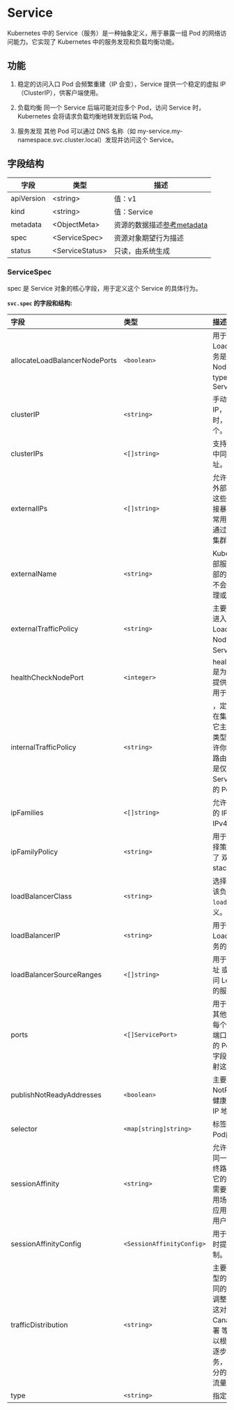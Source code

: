 # Service

Kubernetes 中的 Service（服务）是一种抽象定义，用于暴露一组 Pod 的网络访问能力。它实现了 Kubernetes 中的服务发现和负载均衡功能。

## 功能

1. 稳定的访问入口
Pod 会频繁重建（IP 会变），Service 提供一个稳定的虚拟 IP（ClusterIP），供客户端使用。

2. 负载均衡
同一个 Service 后端可能对应多个 Pod，访问 Service 时，Kubernetes 会将请求负载均衡地转发到后端 Pod。

3. 服务发现
其他 Pod 可以通过 DNS 名称（如 my-service.my-namespace.svc.cluster.local）发现并访问这个 Service。

## 字段结构

|字段|类型|描述|
|----|----|----|
|apiVersion|\<string>|值：v1|
|kind|\<string>|值：Service|
|metadata|\<ObjectMeta>|资源的数据描述[参考metadata](/kubernetes/PodFeilds.md#metadata)|
|spec|\<ServiceSpec>|资源对象期望行为描述|
|status|\<ServiceStatus>|只读，由系统生成|

### ServiceSpec

spec 是 Service 对象的核心字段，用于定义这个 Service 的具体行为。

**`svc.spec` 的字段和结构:**

|             字段             |    类型   |                                               描述                                      |
|:----------------------------|:----------|:----------------------------------------------------------------------------------------|
|allocateLoadBalancerNodePorts|`<boolean>`|用于控制 LoadBalancer 类型服务是否分配对应的 NodePort。仅适用于 type: LoadBalancer 的 Service|
|clusterIP|`<string>`|手动指定一个静态集群IP，当type: clusterIP时，默认自动分配一个。|
|clusterIPs|`<[]string>`|支持在同一个 Service 中同时配置多个 IP 地址。|
|externalIPs|`<[]string>`|允许你为 Service 配置外部可访问的 IP 地址。这些外部 IP 地址可以直接暴露给外部世界，通常用于让外部系统可以通过特定的 IP 地址访问集群中的 Service。|
|externalName|`<string>`|Kubernetes 只是为外部服务提供一个集群内部的 DNS 名称映射，不会创建实际的服务代理或负载均衡器。|
|externalTrafficPolicy|`<string>`|主要用于控制流量如何进入一个 LoadBalancer 或 NodePort 类型的 Service。|
|healthCheckNodePort|`<integer>`|healthCheckNodePort 是为 外部负载均衡器 提供的一个特定端口，用于健康检查流量。|
|internalTrafficPolicy|`<string>`|，定义了 Service 如何在集群内部路由流量。它主要用于 ClusterIP 类型的 Service，并允许你控制流量是否应该路由到所有的 Pod，还是仅限于部署该 Service 的本地节点上的 Pod。|
|ipFamilies|`<[]string>`|允许你为服务指定支持的 IP 地址族，通常是 IPv4 和 IPv6。|
|ipFamilyPolicy|`<string>`|用于控制 IP 地址族的选择策略，特别是在启用了 双栈（Dual-stack） 网络环境中。|
|loadBalancerClass|`<string>`|选择一个负载均衡器，该负载均衡器在`loadBalancerClass`定义。|
|loadBalancerIP|`<string>`|用于指定 LoadBalancer 类型服务的静态外部 IP 地址。|
|loadBalancerSourceRanges|`<[]string>`|用于限制哪些 源 IP 地址 或 IP 地址段 可以访问 LoadBalancer 类型的服务。|
|ports |`<[]ServicePort>`|用于定义暴露给外部或其他服务的端口配置。每个 Service 都会通过端口将流量路由到对应的 Pods 中，而 ports 字段是用来指定如何映射这些端口的。|
|publishNotReadyAddresses|`<boolean>`|主要用于控制是否将 NotReady（即处于不健康状态）的 Pods 的 IP 地址发布到服务中。|
|selector|`<map[string]string>`|标签选择器，绑定一组Pod能过Labes。|
|sessionAffinity|`<string>`|允许你指定是否需要将同一个客户端的请求始终路由到相同的 Pod。它的主要作用是在一些需要维持会话状态的应用场景中，例如 Web 应用、数据库连接池、用户身份验证等。|
|sessionAffinityConfig|`<SessionAffinityConfig>`|用于在启用会话亲和性时提供更细粒度的控制。|
|trafficDistribution|`<string>`|主要用于 负载均衡器类型的服务，帮助你在不同的服务端点之间动态调整流量的分配比例。这对于 灰度发布、Canary 部署 或 蓝绿部署 等场景非常有用，可以根据一定的流量比例逐步引入新版本的服务，确保新版本经过充分的测试后再完全接管流量。|
|type| `<string>`|指定Service的类型。|
